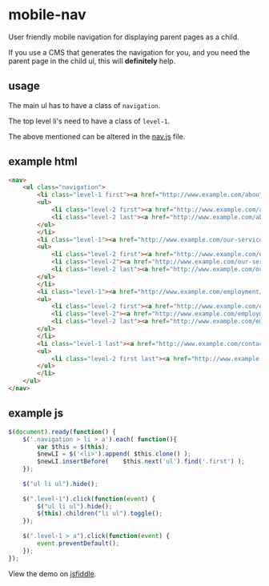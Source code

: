 # mobile-nav

User friendly mobile navigation for displaying parent pages as a child.

If you use a CMS that generates the navigation for you, and you need the parent page in the child ul, this will **definitely** help.

## usage

The main ul has to have a class of `navigation`.

The top level li's need to have a class of `level-1`.

The above mentioned can be altered in the [nav.js](https://github.com/levidurfee/mobile-nav/blob/master/nav.js) file.

## example html

```html
<nav>
	<ul class="navigation">
		<li class="level-1 first"><a href="http://www.example.com/about-us/">About Us</a>
		<ul>
			<li class="level-2 first"><a href="http://www.example.com/about-us/our-team/">Our Team</a></li>
			<li class="level-2 last"><a href="http://www.example.com/about-us/faq/">FAQs</a></li>
		</ul>
		</li>
		<li class="level-1"><a href="http://www.example.com/our-services/">Our Services</a>
		<ul>
			<li class="level-2 first"><a href="http://www.example.com/our-services/service-areas/">Service Areas</a></li>
			<li class="level-2"><a href="http://www.example.com/our-services/testimonials/">Testimonials</a></li>
			<li class="level-2 last"><a href="http://www.example.com/our-services/before-afters/">Before &amp; Afters</a></li>
		</ul>
		</li>
		<li class="level-1"><a href="http://www.example.com/employment/">Employment</a>
		<ul>
			<li class="level-2 first"><a href="http://www.example.com/employment/working-for-us/">Working For Us</a></li>
			<li class="level-2"><a href="http://www.example.com/employment/opportunities/">Opportunities</a></li>
			<li class="level-2 last"><a href="http://www.example.com/employment/application/">Application</a></li>
		</ul>
		</li>
		<li class="level-1 last"><a href="http://www.example.com/contact-us/">Contact Us</a>
		<ul>
			<li class="level-2 first last"><a href="http://www.example.com/contact-us/contact-locations/">Contact &amp; Locations</a></li>
		</ul>
		</li>
	</ul>
</nav>
```

## example js

```js
$(document).ready(function() {
    $('.navigation > li > a').each( function(){
        var $this = $(this);
        $newLI = $('<li>').append( $this.clone() );
        $newLI.insertBefore(    $this.next('ul').find('.first') );
    });
    
    $("ul li ul").hide();
    
    $(".level-1").click(function(event) {
        $("ul li ul").hide();
        $(this).children("li ul").toggle();     
    });
    
    $(".level-1 > a").click(function(event) {
        event.preventDefault(); 
    });
});
```

View the demo on [jsfiddle](http://jsfiddle.net/levidurfee/bmms2vvu/).
